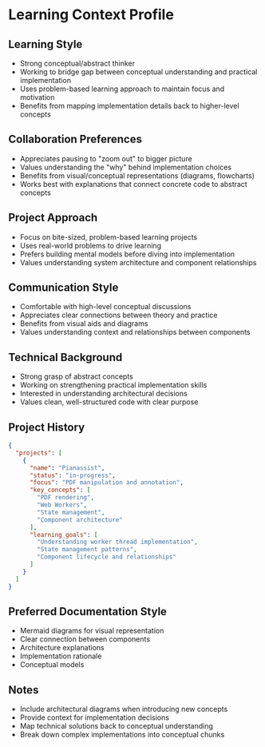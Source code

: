 
# Learning Context Profile

## Learning Style
- Strong conceptual/abstract thinker
- Working to bridge gap between conceptual understanding and practical implementation
- Uses problem-based learning approach to maintain focus and motivation
- Benefits from mapping implementation details back to higher-level concepts

## Collaboration Preferences
- Appreciates pausing to "zoom out" to bigger picture
- Values understanding the "why" behind implementation choices
- Benefits from visual/conceptual representations (diagrams, flowcharts)
- Works best with explanations that connect concrete code to abstract concepts

## Project Approach
- Focus on bite-sized, problem-based learning projects
- Uses real-world problems to drive learning
- Prefers building mental models before diving into implementation
- Values understanding system architecture and component relationships

## Communication Style
- Comfortable with high-level conceptual discussions
- Appreciates clear connections between theory and practice
- Benefits from visual aids and diagrams
- Values understanding context and relationships between components

## Technical Background
- Strong grasp of abstract concepts
- Working on strengthening practical implementation skills
- Interested in understanding architectural decisions
- Values clean, well-structured code with clear purpose

## Project History
```json
{
  "projects": [
    {
      "name": "Pianassist",
      "status": "in-progress",
      "focus": "PDF manipulation and annotation",
      "key_concepts": [
        "PDF rendering",
        "Web Workers",
        "State management",
        "Component architecture"
      ],
      "learning_goals": [
        "Understanding worker thread implementation",
        "State management patterns",
        "Component lifecycle and relationships"
      ]
    }
  ]
}
```

## Preferred Documentation Style
- Mermaid diagrams for visual representation
- Clear connection between components
- Architecture explanations
- Implementation rationale
- Conceptual models

## Notes
- Include architectural diagrams when introducing new concepts
- Provide context for implementation decisions
- Map technical solutions back to conceptual understanding
- Break down complex implementations into conceptual chunks
